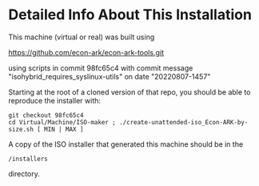 # Detailed Info About This Installation

This machine (virtual or real) was built using 

https://github.com/econ-ark/econ-ark-tools.git

using scripts in commit 98fc65c4 
with commit message "isohybrid_requires_syslinux-utils"
on date "20220807-1457"

Starting at the root of a cloned version of that repo,
you should be able to reproduce the installer with:

    git checkout 98fc65c4
    cd Virtual/Machine/ISO-maker ; ./create-unattended-iso_Econ-ARK-by-size.sh [ MIN | MAX ]

A copy of the ISO installer that generated this machine should be in the

    /installers

directory.

